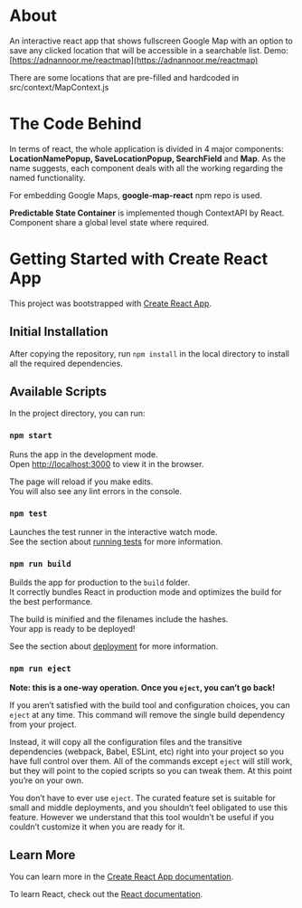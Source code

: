 # About

An interactive react app that shows fullscreen Google Map with an option to save any clicked location that will be accessible in a searchable list.
Demo: [https://adnannoor.me/reactmap](https://adnannoor.me/reactmap)

There are some locations that are pre-filled and hardcoded in src/context/MapContext.js

# The Code Behind

In terms of react, the whole application is divided in 4 major components: **LocationNamePopup, SaveLocationPopup, SearchField** and **Map**. As the name suggests, each component deals with all the working regarding the named functionality.

For embedding Google Maps, **google-map-react** npm repo is used.

**Predictable State Container** is implemented though ContextAPI by React. Component share a global level state where required.

# Getting Started with Create React App

This project was bootstrapped with [Create React App](https://github.com/facebook/create-react-app).

## Initial Installation

After copying the repository, run `npm install` in the local directory to install all the required dependencies.

## Available Scripts

In the project directory, you can run:

### `npm start`

Runs the app in the development mode.\
Open [http://localhost:3000](http://localhost:3000) to view it in the browser.

The page will reload if you make edits.\
You will also see any lint errors in the console.

### `npm test`

Launches the test runner in the interactive watch mode.\
See the section about [running tests](https://facebook.github.io/create-react-app/docs/running-tests) for more information.

### `npm run build`

Builds the app for production to the `build` folder.\
It correctly bundles React in production mode and optimizes the build for the best performance.

The build is minified and the filenames include the hashes.\
Your app is ready to be deployed!

See the section about [deployment](https://facebook.github.io/create-react-app/docs/deployment) for more information.

### `npm run eject`

**Note: this is a one-way operation. Once you `eject`, you can’t go back!**

If you aren’t satisfied with the build tool and configuration choices, you can `eject` at any time. This command will remove the single build dependency from your project.

Instead, it will copy all the configuration files and the transitive dependencies (webpack, Babel, ESLint, etc) right into your project so you have full control over them. All of the commands except `eject` will still work, but they will point to the copied scripts so you can tweak them. At this point you’re on your own.

You don’t have to ever use `eject`. The curated feature set is suitable for small and middle deployments, and you shouldn’t feel obligated to use this feature. However we understand that this tool wouldn’t be useful if you couldn’t customize it when you are ready for it.

## Learn More

You can learn more in the [Create React App documentation](https://facebook.github.io/create-react-app/docs/getting-started).

To learn React, check out the [React documentation](https://reactjs.org/).
